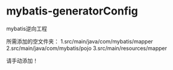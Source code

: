 # mybatis-generatorConfig
mybatis逆向工程

所需添加的空文件夹：
  1.src/main/java/com/mybatis/mapper
  2.src/main/java/com/mybatis/pojo
  3.src/main/resources/mapper
  
请手动添加！
